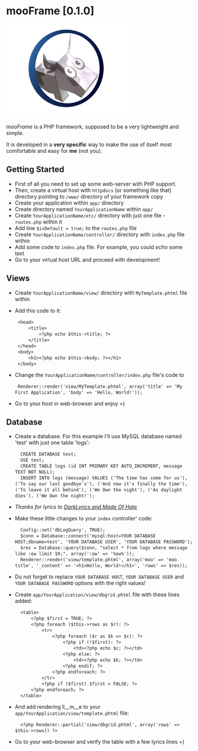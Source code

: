 #  mooFrame [0.1.0]

![logo](https://raw.githubusercontent.com/shybovycha/mooFrame/master/logo.png)

_mooFrame_ is a PHP framework, supposed to be a very lightweight and simple. 

It is developed in a **very specific** way to make the use of itself most comfortable and easy for **me** (not you).

## Getting Started

*  First of all you need to set up some web-server with PHP support.
*  Then, create a virtual host with `httpdocs` (or something like that) directory pointing to `/www/` directory of your framework copy
*  Create your application within `app/` directory
  *  Create directory named `YourApplicationName` within `app/` 
  *  Create `YourApplicationName/etc/` directory with just one file - `routes.php` within it
  *  Add line `$isDefault = true;` to the `routes.php` file
  *  Create `YourApplicationName/controller/` directory with `index.php` file within
  *  Add some code to `index.php` file. For example, you could _echo_ some text
*  Go to your virtual host URL and proceed with development!

## Views

*  Create `YourApplicationName/view/` directory with `MyTemplate.phtml` file within
*  Add this code to it:

		<head>
			<title>
				<?php echo $this->title; ?>
			</title>
		</head>
		<body>
			<h1><?php echo $this->body; ?></h1>
		</body>
 
*  Change the `YourApplicationName/controller/index.php` file's code to

		Renderer::render('view/MyTemplate.phtml', array('title' => 'My First Application', 'body' => 'Hello, World!'));
    
*  Go to your host in web-browser and enjoy =)

## Database

* Create a database. For this example I'll use MySQL database named 'test' with just one table 'logs': 

		CREATE DATABASE test;
		USE test;
		CREATE TABLE logs (id INT PRIMARY KEY AUTO_INCREMENT, message TEXT NOT NULL);
		INSERT INTO logs (message) VALUES ('The time has come for us'), ('To say our last goodbye`s'), ('And now it's finally the time'), ('To leave it all behind'), ('We Own the night'), ('As daylight dies'), ('We Own the night!');

* _Thanks for lyrics to [DarkLyrics and Made Of Hate](http://www.darklyrics.com/lyrics/madeofhate/pathogen.html#5)_

* Make these little changes to your `index` controller' code:

		Config::set('dbLogQuery', TRUE);
		$conn = Database::connect('mysql:host=YOUR DATABASE HOST;dbname=test', 'YOUR DATABASE USER', 'YOUR DATABASE PASSWORD');
		$res = Database::query($conn, "select * from logs where message like :ow limit 10;", array(':ow' => '%ow%'));
		Renderer::render('view/template.phtml', array('moo' => 'moo title', '_content' => '<h1>Hello, World!</h1>', 'rows' => $res));

* Do not forget to replace `YOUR DATABASE HOST`, `YOUR DATABASE USER` and `YOUR DATABASE PASSWORD` options with the right values!

* Create `app/YourApplication/view/dbgrid.phtml` file with these lines added:

		<table>
			<?php $first = TRUE; ?>
			<?php foreach ($this->rows as $r): ?>
				<tr>
					<?php foreach ($r as $k => $c): ?>
						<?php if (!$first): ?>
							<td><?php echo $c; ?></td>
						<?php else: ?>
							<td><?php echo $k; ?></td>
						<?php endif; ?>
					<?php endforeach; ?>
				</tr>
				<?php if ($first) $first = FALSE; ?>
			<?php endforeach; ?>
		</table>

* And add rendering li__m__e to your `app/YourApplication/view/template.phtml` file:

		<?php Renderer::partial('view/dbgrid.phtml', array('rows' => $this->rows)) ?>

* Go to your web-browser and verify the table with a few lyrics lines =)
